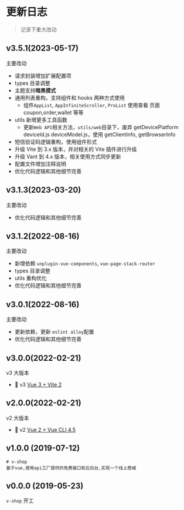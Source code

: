 # 更新日志

> 记录下重大改动

## v3.5.1(2023-05-17)

主要改动

- 请求封装增加扩展配置项
- types 目录调整
- 主题支持**暗黑模式**
- 通用列表重构，支持组件和 hooks 两种方式使用
  - 组件`AppList`, `AppInfiniteScroller`, `ProList` 使用查看
    页面 coupon,order,wallet 等等
- utils 新增更多工具函数
  - 更新`Web API`相关方法，`utils/web`目录下，废弃
    getDevicePlatform deviceId.js deviceModel.js，使用 getClientInfo, getBrowserInfo
- 短信验证码逻辑重构，使用组件形式
- 升级 Vite 到 3.x 版本，并对相关的 Vite 插件进行升级
- 升级 Vant 到 4.x 版本，相关使用方式同步更新
- 配置文件增加注释说明
- 优化代码逻辑和其他细节完善

## v3.1.3(2023-03-20)

主要改动

- 优化代码逻辑和其他细节完善

## v3.1.2(2022-08-16)

主要改动

- 新增依赖 `unplugin-vue-components`, `vue-page-stack-router`
- types 目录调整
- utils 重构优化
- 优化代码逻辑和其他细节完善

## v3.0.1(2022-08-16)

主要改动

- 更新依赖，更新 `eslint alloy`配置
- 优化代码逻辑和其他细节完善

## v3.0.0(2022-02-21)

v3 大版本

- :rocket: v3 [Vue 3 + Vite 2](https://v-shop.shuzp.top/)

## v2.0.0(2022-02-21)

v2 大版本

- :tada: v2 [Vue 2 + Vue CLI 4.5](https://v-shop.shuzp.top/v2/)

## v1.0.0 (2019-07-12)

```
# v-shop
基于vue,使用api工厂提供的免费接口和云后台,实现一个线上商城
```

## v0.0.0 (2019-05-23)

`v-shop` 开工
